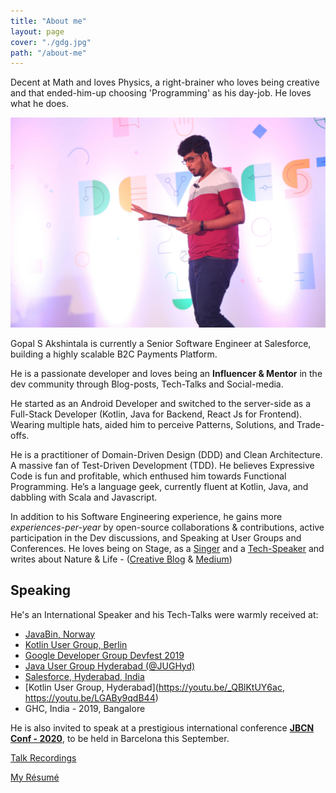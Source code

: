 ```yaml
---
title: "About me"
layout: page
cover: "./gdg.jpg"
path: "/about-me"
---
```


Decent at Math and loves Physics, a right-brainer who loves being creative and that ended-him-up choosing 'Programming' as his day-job. He loves what he does.

![Speaking at GDG Dev Fest, 2019](gdg.jpg)

Gopal S Akshintala is currently a Senior Software Engineer at Salesforce, building a highly scalable B2C Payments Platform.

He is a passionate developer and loves being an **Influencer & Mentor** in the dev community through Blog-posts, Tech-Talks and Social-media.

He started as an Android Developer and switched to the server-side as a Full-Stack Developer (Kotlin, Java for Backend, React Js for Frontend). Wearing multiple hats, aided him to perceive Patterns, Solutions, and Trade-offs.

He is a practitioner of Domain-Driven Design (DDD) and Clean Architecture. A massive fan of Test-Driven Development (TDD). He believes Expressive Code is fun and profitable, which enthused him towards Functional Programming. He’s a language geek, currently fluent at Kotlin, Java, and dabbling with Scala and Javascript.

In addition to his Software Engineering experience, he gains more _experiences-per-year_ by open-source collaborations & contributions, active participation in the Dev discussions, and Speaking at User Groups and Conferences. He loves being on Stage, as a [Singer](http://bit.ly/agssc) and a [Tech-Speaker](https://overfullstack.github.io/about-me#Speaking) and writes about Nature & Life - ([Creative Blog](http://bit.ly/agslotw) & [Medium](http://bit.ly/agsmdm))

## Speaking

He's an International Speaker and his Tech-Talks were warmly received at:

- [JavaBin, Norway](https://youtu.be/tnpL1O8kTbM)
- [Kotlin User Group, Berlin](https://youtu.be/uGxx01yYAgk)
- [Google Developer Group Devfest 2019](https://devfest.gdghyderabad.in/speakers.html)
- [Java User Group Hyderabad (@JUGHyd)](https://www.meetup.com/en-AU/jughyderabad/events/264688807/)
- [Salesforce, Hyderabad, India](http://y2u.be/l9jJ7m7_VpM)
- [Kotlin User Group, Hyderabad](https://youtu.be/_QBlKtUY6ac, https://youtu.be/LGABy9qdB44)
- GHC, India - 2019, Bangalore

He is also invited to speak at a prestigious international conference **[JBCN Conf - 2020](https://www.jbcnconf.com/2020/)**, to be held in Barcelona this September.

[Talk Recordings](/my-talks/#Recorded-Talks)

[My Résumé](http://bit.ly/ags-resume)
